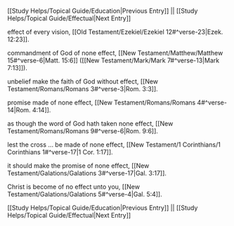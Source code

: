[[Study Helps/Topical Guide/Education|Previous Entry]]  ||  [[Study Helps/Topical Guide/Effectual|Next Entry]]

 effect of every vision, [[Old Testament/Ezekiel/Ezekiel 12#^verse-23|Ezek. 12:23]].

 commandment of God of none effect, [[New Testament/Matthew/Matthew 15#^verse-6|Matt. 15:6]] ([[New Testament/Mark/Mark 7#^verse-13|Mark 7:13]]).

 unbelief make the faith of God without effect, [[New Testament/Romans/Romans 3#^verse-3|Rom. 3:3]].

 promise made of none effect, [[New Testament/Romans/Romans 4#^verse-14|Rom. 4:14]].

 as though the word of God hath taken none effect, [[New Testament/Romans/Romans 9#^verse-6|Rom. 9:6]].

 lest the cross ... be made of none effect, [[New Testament/1 Corinthians/1 Corinthians 1#^verse-17|1 Cor. 1:17]].

 it should make the promise of none effect, [[New Testament/Galations/Galations 3#^verse-17|Gal. 3:17]].

 Christ is become of no effect unto you, [[New Testament/Galations/Galations 5#^verse-4|Gal. 5:4]].

[[Study Helps/Topical Guide/Education|Previous Entry]]  ||  [[Study Helps/Topical Guide/Effectual|Next Entry]]
